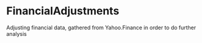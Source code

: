 # FinancialAdjustments
Adjusting financial data, gathered from Yahoo.Finance in order to do further analysis
